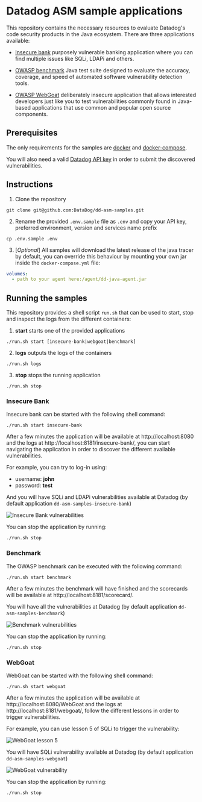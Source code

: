 # Datadog ASM sample applications

This repository contains the necessary resources to evaluate Datadog's code security products in the Java ecosystem.
There are three applications available:

* [Insecure bank](https://github.com/hdiv/insecure-bank) purposely vulnerable banking application where you can find 
multiple issues like SQLi, LDAPi and others.

* [OWASP benchmark](https://owasp.org/www-project-benchmark/) Java test suite designed to evaluate the accuracy,
coverage, and speed of automated software vulnerability detection tools.
 
* [OWASP WebGoat](https://owasp.org/www-project-webgoat/) deliberately insecure application that allows interested 
developers just like you to test vulnerabilities commonly found in Java-based applications that use common and popular 
open source components.

## Prerequisites

The only requirements for the samples are [docker](https://www.docker.com/) and [docker-compose](https://docs.docker.com/compose/).

You will also need a valid [Datadog API key](https://docs.datadoghq.com/account_management/api-app-keys/) in order to 
submit the discovered vulnerabilities.

## Instructions

1. Clone the repository

```shell
git clone git@github.com:DataDog/dd-asm-samples.git
```

2. Rename the provided `.env.sample` file as `.env` and copy your API key, preferred environment, version and services 
name prefix

```shell
cp .env.sample .env
```

3. [_Optional_] All samples will download the latest release of the java tracer by default, you can override this 
behaviour by mounting your own jar inside the `docker-compose.yml` file:

```yaml
volumes:
  - path to your agent here:/agent/dd-java-agent.jar
```

## Running the samples

This repository provides a shell script `run.sh` that can be used to start, stop and inspect the logs from the different
containers:

1. **start** starts one of the provided applications

```shell
./run.sh start [insecure-bank|webgoat|benchmark]
```

2. **logs** outputs the logs of the containers

```shell
./run.sh logs
```

3. **stop** stops the running application

```shell
./run.sh stop
```

### Insecure Bank
Insecure bank can be started with the following shell command:

```shell
./run.sh start insecure-bank
```

After a few minutes the application will be available at http://localhost:8080 and the logs at 
http://localhost:8181/insecure-bank/, you can start navigating the application in order to discover the different
available vulnerabilities. 

For example, you can try to log-in using:
* username: **john**
* password: **test**

And you will have SQLi and LDAPi vulnerabilities available at Datadog (by default application `dd-asm-samples-insecure-bank`)

![Insecure Bank vulnerabilities](https://github.com/DataDog/dd-asm-samples/blob/main/images/insecure-bank-vulnerabilities-1.png?raw=true)

You can stop the application by running:

```shell
./run.sh stop
```

### Benchmark
The OWASP benchmark can be executed with the following command:

```shell
./run.sh start benchmark
```

After a few minutes the benchmark will have finished and the scorecards will be available at 
http://localhost:8181/scorecard/. 

You will have all the vulnerabilities at Datadog (by default application `dd-asm-samples-benchmark`)

![Benchmark vulnerabilities](https://github.com/DataDog/dd-asm-samples/blob/main/images/benchmark-vulenrabilities-1.png?raw=true)

You can stop the application by running:

```shell
./run.sh stop
```

### WebGoat
WebGoat can be started with the following shell command:

```shell
./run.sh start webgoat
```

After a few minutes the application will be available at http://localhost:8080/WebGoat and the logs at
http://localhost:8181/webgoat/, follow the different lessons in order to trigger vulnerabilities.

For example, you can use lesson 5 of SQLi to trigger the vulnerability:

![WebGoat lesson 5](https://github.com/DataDog/dd-asm-samples/blob/main/images/webgoat-vulnerabilities-1.png?raw=true)

You will have SQLi vulnerability available at Datadog (by default application `dd-asm-samples-webgoat`)

![WebGoat vulnerability](https://github.com/DataDog/dd-asm-samples/blob/main/images/webgoat-vulnerabilities-2.png?raw=true)

You can stop the application by running:

```shell
./run.sh stop
```